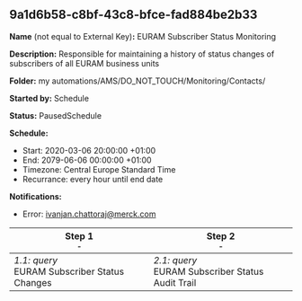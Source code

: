 ## 9a1d6b58-c8bf-43c8-bfce-fad884be2b33

**Name** (not equal to External Key)**:** EURAM Subscriber Status Monitoring

**Description:** Responsible for maintaining a history of status changes of subscribers of all EURAM business units

**Folder:** my automations/AMS/DO_NOT_TOUCH/Monitoring/Contacts/

**Started by:** Schedule

**Status:** PausedSchedule

**Schedule:**

* Start: 2020-03-06 20:00:00 +01:00
* End: 2079-06-06 00:00:00 +01:00
* Timezone: Central Europe Standard Time
* Recurrance: every hour until end date

**Notifications:**

* Error: ivanjan.chattoraj@merck.com

| Step 1<br>_<small>-</small>_ | Step 2<br>_<small>-</small>_ |
| --- | --- |
| _1.1: query_<br>EURAM Subscriber Status Changes | _2.1: query_<br>EURAM Subscriber Status Audit Trail |
